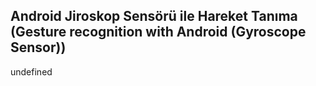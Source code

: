 ## Android Jiroskop Sensörü ile Hareket Tanıma (Gesture recognition with Android (Gyroscope Sensor))

undefined